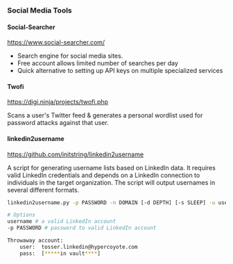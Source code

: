 ### Social Media Tools

#### Social-Searcher

https://www.social-searcher.com/

- Search engine for social media sites.  
- Free account allows limited number of searches per day
- Quick alternative to setting up API keys on multiple specialized services

#### Twofi

https://digi.ninja/projects/twofi.php

Scans a user's Twitter feed & generates a personal wordlist used for password attacks against that user.

#### linkedin2username

https://github.com/initstring/linkedin2username

A script for generating username lists based on LinkedIn data. It requires valid LinkedIn credentials and depends on a LinkedIn connection to individuals in the target organization. The script will output usernames in several different formats.

```bash
linkedin2username.py -p PASSWORD -n DOMAIN [-d DEPTH] [-s SLEEP] -u username -c company

# Options
username # a valid LinkedIn account
-p PASSWORD # password to valid LinkedIn account

Throwaway account:
	user:  tosser.linkedin@hypercoyote.com
	pass:  [*****in vault****]
```

